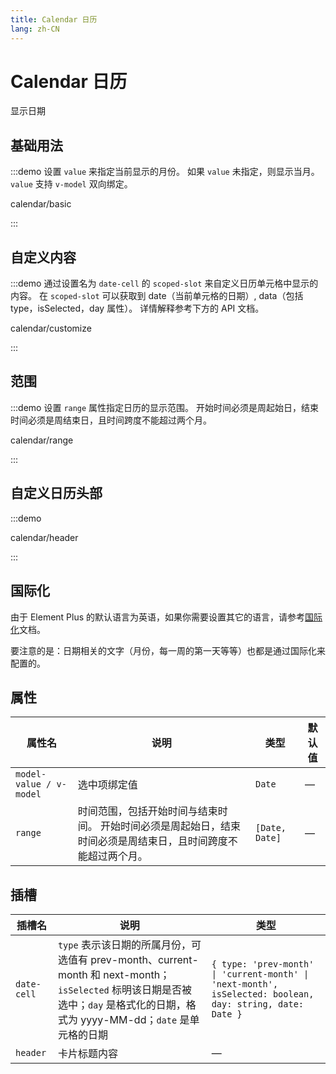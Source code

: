 ```yaml
---
title: Calendar 日历
lang: zh-CN
---
```


# Calendar 日历

显示日期

## 基础用法

:::demo 设置 `value` 来指定当前显示的月份。 如果 `value` 未指定，则显示当月。 `value` 支持 `v-model` 双向绑定。

calendar/basic

:::

## 自定义内容

:::demo 通过设置名为 `date-cell` 的 `scoped-slot` 来自定义日历单元格中显示的内容。 在 `scoped-slot` 可以获取到 date（当前单元格的日期）, data（包括 type，isSelected，day 属性）。 详情解释参考下方的 API 文档。

calendar/customize

:::

## 范围

:::demo 设置 `range` 属性指定日历的显示范围。 开始时间必须是周起始日，结束时间必须是周结束日，且时间跨度不能超过两个月。

calendar/range

:::

## 自定义日历头部

:::demo

calendar/header

:::

## 国际化

由于 Element Plus 的默认语言为英语，如果你需要设置其它的语言，请参考[国际化](/zh-CN/guide/i18n)文档。

要注意的是：日期相关的文字（月份，每一周的第一天等等）也都是通过国际化来配置的。

## 属性

| 属性名                  | 说明                                                                                                          | 类型           | 默认值 |
| ----------------------- | ------------------------------------------------------------------------------------------------------------- | -------------- | ------ |
| `model-value / v-model` | 选中项绑定值                                                                                                  | `Date`         | —      |
| `range`                 | 时间范围，包括开始时间与结束时间。 开始时间必须是周起始日，结束时间必须是周结束日，且时间跨度不能超过两个月。 | `[Date, Date]` | —      |

## 插槽

| 插槽名      | 说明                                                                                                                                                                             | 类型                                                                                                      |
| ----------- | -------------------------------------------------------------------------------------------------------------------------------------------------------------------------------- | --------------------------------------------------------------------------------------------------------- |
| `date-cell` | `type` 表示该日期的所属月份，可选值有 prev-month、current-month 和 next-month；`isSelected` 标明该日期是否被选中；`day` 是格式化的日期，格式为 yyyy-MM-dd；`date` 是单元格的日期 | `{ type: 'prev-month' \| 'current-month' \| 'next-month', isSelected: boolean, day: string, date: Date }` |
| `header`    | 卡片标题内容                                                                                                                                                                     | —                                                                                                         |
